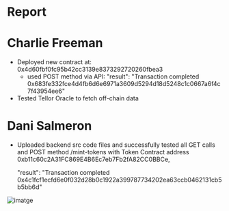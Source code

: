 # Report


# Charlie Freeman 
- Deployed new contract at: 0x4d60fbf0fc95b42cc3139e8373292720260fbea3
  - used POST method via API: "result": "Transaction completed 0x683fe332fce4d4fb6d6e6971a3609d5294d18d5248c1c0667a6f4c7f43954ee6"
- Tested Tellor Oracle to fetch off-chain data
 
# Dani Salmeron
- Uploaded backend src code files and successfully tested all GET calls and POST method /mint-tokens with Token Contract address 0xb11c60c2A31FC869E4B6Ec7eb7Fb2fA82CC0BBCe,

  "result": "Transaction completed 0x4c1fcf1ecfd6e0f032d28b0c1922a399787734202ea63ccb0462131cb5b5bb6d"

![imatge](https://github.com/TalentedC/week-5-dapp/assets/18405593/83d9db27-ee60-44d0-91a1-5ee3c758874d)



